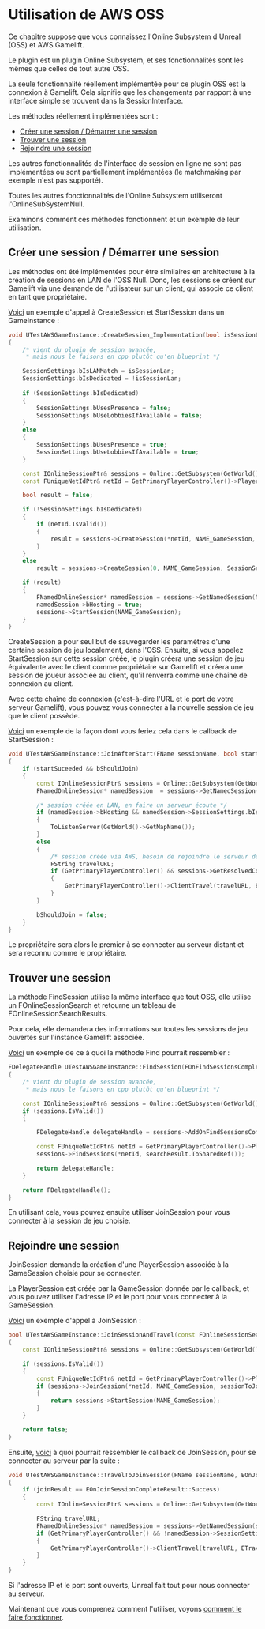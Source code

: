# Utilisation de AWS OSS

Ce chapitre suppose que vous connaissez l'Online Subsystem d'Unreal (OSS) et AWS Gamelift.

Le plugin est un plugin Online Subsystem, et ses fonctionnalités sont les mêmes que celles de tout autre OSS.

La seule fonctionnalité réellement implémentée pour ce plugin OSS est la connexion à Gamelift. Cela signifie que les changements par rapport à une interface simple se trouvent dans la SessionInterface.

Les méthodes réellement implémentées sont :

- [Créer une session / Démarrer une session](#créer-une-session--démarrer-une-session)
- [Trouver une session](#trouver-une-session)
- [Rejoindre une session](#rejoindre-une-session)

Les autres fonctionnalités de l'interface de session en ligne ne sont pas implémentées ou sont partiellement implémentées (le matchmaking par exemple n'est pas supporté).

Toutes les autres fonctionnalités de l'Online Subsystem utiliseront l'OnlineSubSystemNull.

Examinons comment ces méthodes fonctionnent et un exemple de leur utilisation.

## Créer une session / Démarrer une session

Les méthodes ont été implémentées pour être similaires en architecture à la création de sessions en LAN de l'OSS Null. Donc, les sessions se créent sur Gamelift via une demande de l'utilisateur sur un client, qui associe ce client en tant que propriétaire.

[Voici](../../../Source/Private/TestAWSGameInstance.cpp#L198) un exemple d'appel à CreateSession et StartSession dans un GameInstance :

```cpp
void UTestAWSGameInstance::CreateSession_Implementation(bool isSessionLan)
{
	/* vient du plugin de session avancée,
	 * mais nous le faisons en cpp plutôt qu'en blueprint */

	SessionSettings.bIsLANMatch = isSessionLan;
	SessionSettings.bIsDedicated = !isSessionLan;
	
	if (SessionSettings.bIsDedicated)
	{
		SessionSettings.bUsesPresence = false;
		SessionSettings.bUseLobbiesIfAvailable = false;
	}
	else
	{
		SessionSettings.bUsesPresence = true;
		SessionSettings.bUseLobbiesIfAvailable = true;
	}

	const IOnlineSessionPtr& sessions = Online::GetSubsystem(GetWorld(), TEXT("AWS"))->GetSessionInterface();
	const FUniqueNetIdPtr& netId = GetPrimaryPlayerController()->PlayerState->GetUniqueId().GetUniqueNetId();

	bool result = false;

	if (!SessionSettings.bIsDedicated)
	{
		if (netId.IsValid())
		{
			result = sessions->CreateSession(*netId, NAME_GameSession, SessionSettings);
		}
	}
	else
		result = sessions->CreateSession(0, NAME_GameSession, SessionSettings);

	if (result)
	{
		FNamedOnlineSession* namedSession = sessions->GetNamedSession(NAME_GameSession);
		namedSession->bHosting = true;
		sessions->StartSession(NAME_GameSession);
	}
}
```

CreateSession a pour seul but de sauvegarder les paramètres d'une certaine session de jeu localement, dans l'OSS. Ensuite, si vous appelez StartSession sur cette session créée, le plugin créera une session de jeu équivalente avec le client comme propriétaire sur Gamelift et créera une session de joueur associée au client, qu'il renverra comme une chaîne de connexion au client.

Avec cette chaîne de connexion (c'est-à-dire l'URL et le port de votre serveur Gamelift), vous pouvez vous connecter à la nouvelle session de jeu que le client possède.

[Voici](../../../Source/Private/TestAWSGameInstance.cpp#L309) un exemple de la façon dont vous feriez cela dans le callback de StartSession :

```cpp
void UTestAWSGameInstance::JoinAfterStart(FName sessionName, bool startSuceeded)
{
	if (startSuceeded && bShouldJoin)
	{
		const IOnlineSessionPtr& sessions = Online::GetSubsystem(GetWorld(), TEXT("AWS"))->GetSessionInterface();
		FNamedOnlineSession* namedSession  = sessions->GetNamedSession(sessionName);

		/* session créée en LAN, en faire un serveur écoute */
		if (namedSession->bHosting && namedSession->SessionSettings.bIsLANMatch)
		{
			ToListenServer(GetWorld()->GetMapName());
		}
		else
		{
			/* session créée via AWS, besoin de rejoindre le serveur dédié créé */
			FString travelURL;
			if (GetPrimaryPlayerController() && sessions->GetResolvedConnectString(sessionName, travelURL))
			{
				GetPrimaryPlayerController()->ClientTravel(travelURL, ETravelType::TRAVEL_Absolute);
			}
		}

		bShouldJoin = false;
	}
}
```

Le propriétaire sera alors le premier à se connecter au serveur distant et sera reconnu comme le propriétaire.

## Trouver une session

La méthode FindSession utilise la même interface que tout OSS, elle utilise un FOnlineSessionSearch et retourne un tableau de FOnlineSessionSearchResults.

Pour cela, elle demandera des informations sur toutes les sessions de jeu ouvertes sur l'instance Gamelift associée.

[Voici](../../../Source/Private/TestAWSGameInstance.cpp#L253) un exemple de ce à quoi la méthode Find pourrait ressembler :

```cpp
FDelegateHandle UTestAWSGameInstance::FindSession(FOnFindSessionsCompleteDelegate& onFoundSessionDelegate, TSharedPtr<FOnlineSessionSearch>& searchResult)
{
	/* vient du plugin de session avancée,
	 * mais nous le faisons en cpp plutôt qu'en blueprint */

	const IOnlineSessionPtr& sessions = Online::GetSubsystem(GetWorld(), TEXT("AWS"))->GetSessionInterface();
	if (sessions.IsValid())
	{

		FDelegateHandle delegateHandle = sessions->AddOnFindSessionsCompleteDelegate_Handle(onFoundSessionDelegate);

		const FUniqueNetIdPtr& netId = GetPrimaryPlayerController()->PlayerState->GetUniqueId().GetUniqueNetId();
		sessions->FindSessions(*netId, searchResult.ToSharedRef());

		return delegateHandle;
	}

	return FDelegateHandle();
}
```

En utilisant cela, vous pouvez ensuite utiliser JoinSession pour vous connecter à la session de jeu choisie.

## Rejoindre une session

JoinSession demande la création d'une PlayerSession associée à la GameSession choisie pour se connecter.

La PlayerSession est créée par la GameSession donnée par le callback, et vous pouvez utiliser l'adresse IP et le port pour vous connecter à la GameSession.

[Voici](../../../Source/Private/TestAWSGameInstance.cpp#L273) un exemple d'appel à JoinSession :

```cpp
bool UTestAWSGameInstance::JoinSessionAndTravel(const FOnlineSessionSearchResult& sessionToJoin)
{
	const IOnlineSessionPtr& sessions = Online::GetSubsystem(GetWorld(), TEXT("AWS"))->GetSessionInterface();

	if (sessions.IsValid())
	{
		const FUniqueNetIdPtr& netId = GetPrimaryPlayerController()->PlayerState->GetUniqueId().GetUniqueNetId();
		if (sessions->JoinSession(*netId, NAME_GameSession, sessionToJoin))
		{
			return sessions->StartSession(NAME_GameSession);
		}
	}

	return false;
}
```

Ensuite, [voici](../../../Source/Private/TestAWSGameInstance.cpp#L288) à quoi pourrait ressembler le callback de JoinSession, pour se connecter au serveur par la suite :

```cpp
void UTestAWSGameInstance::TravelToJoinSession(FName sessionName, EOnJoinSessionCompleteResult::Type joinResult)
{
	if (joinResult == EOnJoinSessionCompleteResult::Success)
	{
		const IOnlineSessionPtr& sessions = Online::GetSubsystem(GetWorld(), TEXT("AWS"))->GetSessionInterface();

		FString travelURL;
		FNamedOnlineSession* namedSession = sessions->GetNamedSession(sessionName);
		if (GetPrimaryPlayerController() && !namedSession->SessionSettings.bIsLANMatch && sessions->GetResolvedConnectString(sessionName, travelURL))
		{
			GetPrimaryPlayerController()->ClientTravel(travelURL, ETravelType::TRAVEL_Absolute);
		}
	}
}
```

Si l'adresse IP et le port sont ouverts, Unreal fait tout pour nous connecter au serveur.

Maintenant que vous comprenez comment l'utiliser, voyons [comment le faire fonctionner](Run.md).
